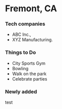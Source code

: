 # Fremont, CA

### Tech companies
 - ABC Inc.,
 - XYZ Manufacturing.

### Things to Do
  - City Sports Gym
  - Bowling
  - Walk on the park
  - Celebrate parties

### Newly added
test
